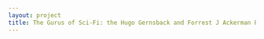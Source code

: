 ```yaml
--- 
layout: project 
title: The Gurus of Sci-Fi: the Hugo Gernsback and Forrest J Ackerman Papers
---
```



